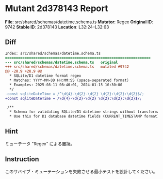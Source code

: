 # Mutant 2d378143 Report

**File**: src/shared/schemas/datetime.schema.ts
**Mutator**: Regex
**Original ID**: 9742
**Stable ID**: 2d378143
**Location**: L32:24–L32:63

## Diff

```diff
Index: src/shared/schemas/datetime.schema.ts
===================================================================
--- src/shared/schemas/datetime.schema.ts	original
+++ src/shared/schemas/datetime.schema.ts	mutated #9742
@@ -28,9 +28,9 @@
  * SQLite/D1 datetime format regex
  * Matches: YYYY-MM-DD HH:MM:SS (space-separated format)
  * Examples: 2025-08-11 08:46:01, 2024-01-15 10:30:00
  */
-const sqliteDateTime = /^\d{4}-\d{2}-\d{2} \d{2}:\d{2}:\d{2}$/;
+const sqliteDateTime = /\d{4}-\d{2}-\d{2} \d{2}:\d{2}:\d{2}$/;
 
 /**
  * Schema for validating SQLite/D1 datetime strings without transformation
  * Use this for D1 database datetime fields (CURRENT_TIMESTAMP format)
```

## Hint

ミューテータ "Regex" による置換。

## Instruction

このサバイブ・ミューテーションを失敗させる最小テストを設計してください。
